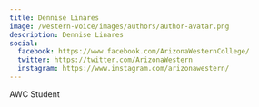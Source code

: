 ```yaml
---
title: Dennise Linares
image: /western-voice/images/authors/author-avatar.png
description: Dennise Linares
social:
  facebook: https://www.facebook.com/ArizonaWesternCollege/
  twitter: https://twitter.com/ArizonaWestern
  instagram: https://www.instagram.com/arizonawestern/
---
```


AWC Student
